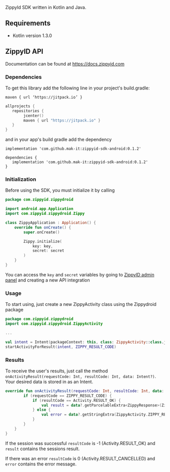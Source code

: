 ZippyId SDK written in Kotlin and Java.

## Requirements

- Kotlin version 1.3.0

## ZippyID API

Documentation can be found at https://docs.zippyid.com

### Dependencies

To get this library add the following line in your project's build.gradle:

`maven { url ‘https://jitpack.io’ }`

```Kotlin
allprojects {
   repositories {
        jcenter()
        maven { url "https://jitpack.io" }
   }
}
```

and in your app's build gradle add the dependency

`implementation 'com.github.mak-it:zippyid-sdk-android:0.1.2'`

```
dependencies {
   implementation 'com.github.mak-it:zippyid-sdk-android:0.1.2'
}
```

### Initialization

Before using the SDK, you must initialize it by calling 

```Kotlin
package com.zippyid.zippydroid

import android.app.Application
import com.zippyid.zippydroid.Zippy

class ZippyApplication : Application() {
    override fun onCreate() {
        super.onCreate()

        Zippy.initialize(
            key: key,
            secret: secret
        )
    }
}
```

You can access the `key` and `secret` variables by going to [ZippyID admin panel](https://demo.zippyid.com/#/api_integrations) and creating a new API integration

### Usage

To start using, just create a new ZippyActivity class using the Zippydroid package

```Kotlin
package com.zippyid.zippydroid
import com.zippyid.zippydroid.ZippyActivity

...

val intent = Intent(packageContext: this, class: ZippyActivity::class.java)
startActivityForResult(intent, ZIPPY_RESULT_CODE)
```

### Results

To receive the user's results, just call the method `onActivityResult(requestCode: Int, resultCode: Int, data: Intent?)`. Your desired data is stored in as an Intent.

```Kotlin
override fun onActivityResult(requestCode: Int, resultCode: Int, data: Intent?) {
        if (requestCode == ZIPPY_RESULT_CODE) {
            if (resultCode == Activity.RESULT_OK) {
                val result = data?.getParcelableExtra<ZippyResponse>(ZippyActivity.ZIPPY_RESULT)
            } else {
                val error = data?.getStringExtra(ZippyActivity.ZIPPY_RESULT)
            }
        }
    }
}
```

If the session was successful `resultCode` is -1 (Activity.RESULT_OK) and `result` contains the sessions result.

If there was an error `resultCode` is 0 (Activity.RESULT_CANCELLED) and `error` contains the error message.
